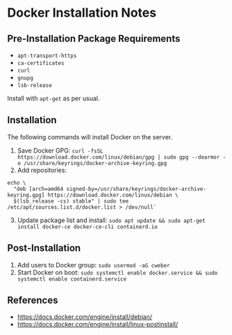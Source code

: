 # Docker Installation Notes

## Pre-Installation Package Requirements
- `apt-transport-https`
- `ca-certificates`
- `curl`
- `gnupg`
- `lsb-release`

Install with `apt-get` as per usual.

## Installation
The following commands will install Docker on the server.

1. Save Docker GPG: `curl -fsSL https://download.docker.com/linux/debian/gpg | sudo gpg --dearmor -o /usr/share/keyrings/docker-archive-keyring.gpg`
2. Add repositories:
```
echo \
  "deb [arch=amd64 signed-by=/usr/share/keyrings/docker-archive-keyring.gpg] https://download.docker.com/linux/debian \
  $(lsb_release -cs) stable" | sudo tee /etc/apt/sources.list.d/docker.list > /dev/null`
```
3. Update package list and install: `sudo apt update && sudo apt-get install docker-ce docker-ce-cli containerd.io`

## Post-Installation
1. Add users to Docker group: `sudo usermod -aG cweber`
2. Start Docker on boot: `sudo systemctl enable docker.service && sudo systemctl enable containerd.service`

## References
- https://docs.docker.com/engine/install/debian/
- https://docs.docker.com/engine/install/linux-postinstall/
